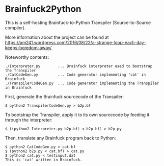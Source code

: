 # Brainfuck2Python
This is a self-hosting Brainfuck-to-Python Transpiler (Source-to-Source compiler).

More information about the project can be found at <https://am241.wordpress.com/2016/08/22/a-strange-loop-each-day-keeps-boredom-away/>

Noteworthy contents:
```
./Interpreter.py        ... Brainfuck interpreter used to bootstrap the Transpiler
./CatCodeGen.py         ... Code generator implementing 'cat' in Brainfuck
./TranspilerCodeGen.py  ... Code generator implementing the Transpiler in Brainfuck
```

First, generate the Brainfuck sourcecode of the Transpiler:
```
$ python2 TranspilerCodeGen.py > b2p.bf
```

To bootstrap the Transpiler, apply it to its own sourcecode by feeding it through the interpreter:
```
$ ((python2 Interpreter.py b2p.bf) < b2p.bf) > b2p.py
```

Then, translate any Brainfuck program back to Python:
```
$ python2 CatCodeGen.py > cat.bf
$ (python2 b2p.py < cat.bf) > cat.py
$ python2 cat.py < testinput.dat
This is 'cat' written in Brainfuck.
```
